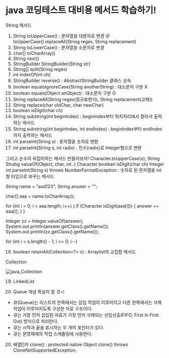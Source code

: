 # java 코딩테스트 대비용 메서드 학습하기!

String 메서드
1. String toUpperCase() : 문자열을 대문자로 변경 ＠toUpperCase().replaceAll(String regex, String replacement)
2. String toLowerCase() : 문자열을 소문자로 변경
3. char[] toCharArray()
4. String next()
5. StringBuilder StringBuilder(String str)
6. String[] split(String regex)
7. int indexOf(int ch)
8. StringBuilder reverse() : AbstractStringBuilder 클래스 상속
9. boolean equalsIgnoreCase(String anotherString) : 대소문자 구분 X
10. boolean equals(Object anObject) : 대소문자 구분 O
11. String replaceAll(String regex(정규표현식), String replacement(교체)) 
12. String replace(char oldChar, char newChar)
13. boolean isDigit(char ch)
14. String substring(int beginIndex) : beginIndex부터 위치자리에서 잘라서 출력하는 메서드 
15. String substring(int beginIndex, int endIndex) : beginIndex부터 endIndex까지 출력하는 메서드
16. int parseInt(String s) : 문자열을 숫자로 변환
17. int parseInt(String s, int radix) : 진수(radix)로 Integer형으로 변환

그리고 순수히 뒤집어하는 메서드 만들어보자!
Character.toUpperCase(x);
String Strubg valueOf(Object, char, int..)
Character boolean isDigit(char ch)
Integer int parseInt(String s) throws NumberFormatException : 숫자로 된 문자열을 int형 타입으로 바꾸는 메서드

String name = "asd123";
String answer = "";

char[] aaa = name.toCharArray();
		
for (int i = 0; i < aaa.length; i++) {
	if (Character.isDigit(aaa[i])) {
		answer += aaa[i];
	}
}
		
Integer zz = Integer.valueOf(answer);
System.out.println(answer.getClass().getName());
System.out.println(zz.getClass().getName());

for (int i = s.length() - 1; i >= 0; i--)

18. boolean retainAll(Collection<?> c) : Arraylist의 교집합 메서드

Collection

![java_Collection](https://user-images.githubusercontent.com/60806047/151949808-8d8efd4b-adc9-4bde-bdf2-1712bc0b763b.JPG)

19. LinkedList


19. Queue 개념 확실히 알 것~!
- 큐(Queue)는 리스트의 한쪽에서는 삽입 작업이 이루어지고 다른 한쪽에서는 삭제 작업이 이루어지도록 구성한 자료 구조이다.
- 큐는 가장 먼저 삽입된 자료가 가장 먼저 삭제되는 선입선출(FIFO; First In First Out) 방식으로 처리한다.
- 큐는 시작과 끝을 표시하는 두 개의 포인터가 있다.
- 큐는 운영체제의 작업 스케줄링에 사용한다.															

20. 배열[]의 clone() : protected native Object clone() throws CloneNotSupportedException;

